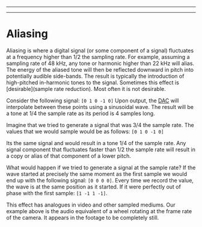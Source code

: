 
---
---
# Aliasing
Aliasing is where a digital signal (or some component of a signal) fluctuates at a frequency higher than 1/2 the sampling rate. For example, assuming a sampling rate of 48 kHz, any tone or harmonic higher than 22 kHz will alias. The energy of the aliased tone will then be reflected downward in pitch into potentially audible side-bands. The result is typically the introduction of high-pitched in-harmonic tones to the signal. Sometimes this effect is [desirable](sample rate reduction). Most often it is not desirable. 

Consider the following signal: `[0 1 0 -1 0]` Upon output, the [DAC](DAC) will interpolate between these points using a sinusoidal wave. The result will be a tone at 1/4 the sample rate as its period is 4 samples long. 

Imagine that we tried to generate a signal that was 3/4 the sample rate. The values that we would sample would be as follows: `[0 1 0 -1 0]`

Its the same signal and would result in a tone 1/4 of the sample rate. Any signal component that fluctuates faster than 1/2 the sample rate will result in a copy or alias of that component of a lower pitch.

What would happen if we tried to generate a signal at the sample rate? If the wave started at precisely the same moment as the first sample we would end up with the following signal: `[0 0 0 0]`. Every time we record the value, the wave is at the same position as it started. If it were perfectly out of phase with the first sample: `[1 -1 1 -1]`. 

This effect has analogues in video and other sampled mediums. Our example above is the audio equivalent of a wheel rotating at the frame rate of the camera. It appears in the footage to be completely still. 
